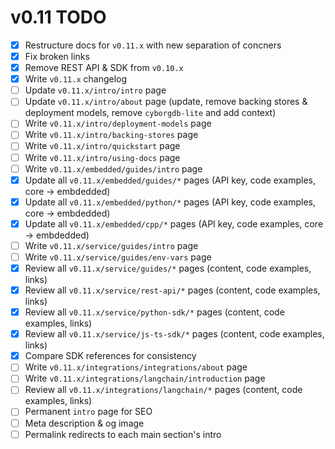 # v0.11 TODO

- [X] Restructure docs for `v0.11.x` with new separation of concners
- [X] Fix broken links
- [X] Remove REST API & SDK from `v0.10.x`
- [X] Write `v0.11.x` changelog
- [ ] Update `v0.11.x/intro/intro` page
- [ ] Update `v0.11.x/intro/about` page (update, remove backing stores & deployment models, remove `cyborgdb-lite` and add context)
- [ ] Write `v0.11.x/intro/deployment-models` page
- [ ] Write `v0.11.x/intro/backing-stores` page
- [ ] Write `v0.11.x/intro/quickstart` page
- [ ] Write `v0.11.x/intro/using-docs` page
- [ ] Write `v0.11.x/embedded/guides/intro` page
- [X] Update all `v0.11.x/embedded/guides/*` pages (API key, code examples, core -> embdedded)
- [X] Update all `v0.11.x/embedded/python/*` pages (API key, code examples, core -> embdedded)
- [X] Update all `v0.11.x/embedded/cpp/*` pages (API key, code examples, core -> embdedded)
- [ ] Write `v0.11.x/service/guides/intro` page
- [ ] Write `v0.11.x/service/guides/env-vars` page
- [X] Review all `v0.11.x/service/guides/*` pages (content, code examples, links)
- [X] Review all `v0.11.x/service/rest-api/*` pages (content, code examples, links)
- [X] Review all `v0.11.x/service/python-sdk/*` pages (content, code examples, links)
- [X] Review all `v0.11.x/service/js-ts-sdk/*` pages (content, code examples, links)
- [X] Compare SDK references for consistency
- [ ] Write `v0.11.x/integrations/integrations/about` page
- [ ] Write `v0.11.x/integrations/langchain/introduction` page
- [ ] Review all `v0.11.x/integrations/langchain/*` pages (content, code examples, links)
- [ ] Permanent `intro` page for SEO
- [ ] Meta description & og image
- [ ] Permalink redirects to each main section's intro
